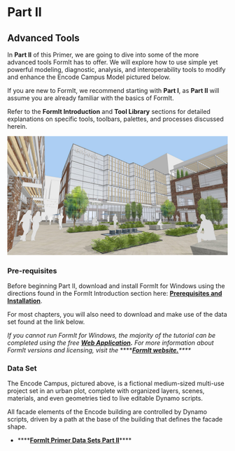 # Part II

## Advanced Tools

In **Part II** of this Primer, we are going to dive into some of the more advanced tools FormIt has to offer. We will explore how to use simple yet powerful modeling, diagnostic, analysis, and interoperability tools to modify and enhance the Encode Campus Model pictured below.

If you are new to FormIt, we recommend starting with **Part I**, as **Part II** will assume you are already familiar with the basics of FormIt.

Refer to the **FormIt Introduction** and **Tool Library** sections for detailed explanations on specific tools, toolbars, palettes, and processes discussed herein.

![](../../.gitbook/assets/screen1.jpg)

### Pre-requisites

Before beginning Part II, download and install FormIt for Windows using the directions found in the FormIt Introduction section here: [**Prerequisites and Installation**](../../formit-introduction/prerequisites-and-installation.md).

For most chapters, you will also need to download and make use of the data set found at the link below. 

_If you cannot run FormIt for Windows, the majority of the tutorial can be completed using the free_ [_**Web Application**_](https://formit.autodesk.com/app)_**.** For more information about FormIt versions and licensing, visit the_ ****[_**FormIt website.**_](https://formit.autodesk.com)_\*\*\*\*_

### Data Set

The Encode Campus, pictured above, is a fictional medium-sized multi-use project set in an urban plot, complete with organized layers, scenes, materials, and even geometries tied to live editable Dynamo scripts. 

All facade elements of the Encode building are controlled by Dynamo scripts, driven by a path at the base of the building that defines the facade shape.

* \*\*\*\*[**FormIt Primer Data Sets Part II**](https://formit-help.s3.amazonaws.com/FormIt+Primer+Part+2+Datasets.zip)\*\*\*\*

